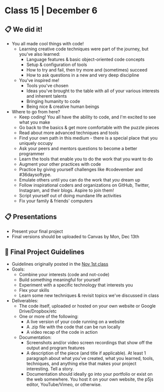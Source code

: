 # Class 15 | December 6

## 📋 We did it!

* You all made cool things with code!
  * Learning creative code techniques were part of the journey, but you've also learned:
    * Language features & basic object-oriented code concepts
    * Setup & configuration of tools
    * How to try and fail, then try more and (sometimes) succeed
    * How to ask questions in a new and very deep discipline
  * You've inspired me!
    * Tools you've chosen
    * Ideas you've brought to the table with all of your various interests and inherent talents
    * Bringing humanity to code
    * Being nice & creative human beings
* Where to go from here?
  * Keep coding! You all have the ability to code, and I'm excited to see what you make
  * Go back to the basics & get more comfortable with the puzzle pieces
  * Read about more advanced techniques and tools
  * Find your own path in this medium - there is a special place that you uniquely occupy
  * Ask your peers and mentors questions to become a better programmer
  * Learn the tools that enable you to do the work that you want to do
  * Augment your other practices with code
  * Practice by giving yourself challenges like #codevember and #36daysoftype. 
  * Emulate others until you can do the work that *you* dream up
  * Follow inspirational coders and organizations on GitHub, Twitter, Instagram, and their blogs. Aspire to join them!
  * Script yourself out of doing mundane life activities
  * Fix your family & friends' computers

## 📋 Presentations

* Present your final project
* Final versions should be uploaded to Canvas by Mon, Dec 13th

## 📝 Final Project Guidelines

* Guidelines originally posted in the [Nov 1st class](./2021-11-01.md)
* Goals:
  * Combine your interests (code and not-code)
  * Build something meaningful for yourself
  * Experiment with a specific technology that interests you
  * Flex your skills
  * Learn some new techniques & revisit topics we've discussed in class
* Deliverables:
  * The code itself, uploaded or hosted on your own website or Google Drive/Dropbox/etc
  * One or more of the following: 
    * A live version of your code running on a website
    * A .zip file with the code that can be run locally
    * A video recap of the code in action
  * Documentation:
    * Screenshots and/or video screen recordings that show off the output and program features
    * A description of the piece (and title if applicable). At least 1 paragraph about what you've created, what you learned, tools, techniques, and anything else that makes your project interesting. Tell a story.
    * Documentation should ideally go into your portfolio or exist on the web somewhere. You host it on your own website, the p5js editor, YouTube/Vimeo, or otherwise.
